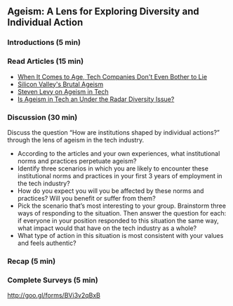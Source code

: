 ## Ageism: A Lens for Exploring Diversity and Individual Action

### Introductions (5 min)

### Read Articles (15 min)
  * [When It Comes to Age, Tech Companies Don't Even Bother to Lie](http://observer.com/2016/04/when-it-comes-to-age-bias-tech-companies-dont-even-bother-to-lie/)
  * [Silicon Valley's Brutal Ageism](https://newrepublic.com/article/117088/silicons-valleys-brutal-ageism)
  * [Steven Levy on Ageism in Tech](https://medium.com/backchannel/how-can-we-achieve-age-diversity-in-silicon-valley-11a847cb37b7#.68wfpepu4)
  * [Is Ageism in Tech an Under the Radar Diversity Issue?](http://www.fastcompany.com/3054204/the-future-of-work/is-ageism-in-tech-an-under-the-radar-diversity-issue) 

### Discussion (30 min)
Discuss the question “How are institutions shaped by individual actions?” through the lens of ageism in the tech industry. 
* According to the articles and your own experiences, what institutional norms and practices perpetuate ageism?  
* Identify three scenarios in which you are likely to encounter these institutional norms and practices in your first 3 years of employment in the tech industry?  
* How do you expect you will you be affected by these norms and practices? Will you benefit or suffer from them?  
* Pick the scenario that’s most interesting to your group. Brainstorm three ways of responding to the situation. Then answer the question for each: if everyone in your position responded to this situation the same way, what impact would that have on the tech industry as a whole?  
* What type of action in this situation is most consistent with your values and feels authentic?  

### Recap (5 min)

### Complete Surveys (5 min)
http://goo.gl/forms/BVi3v2qBxB
